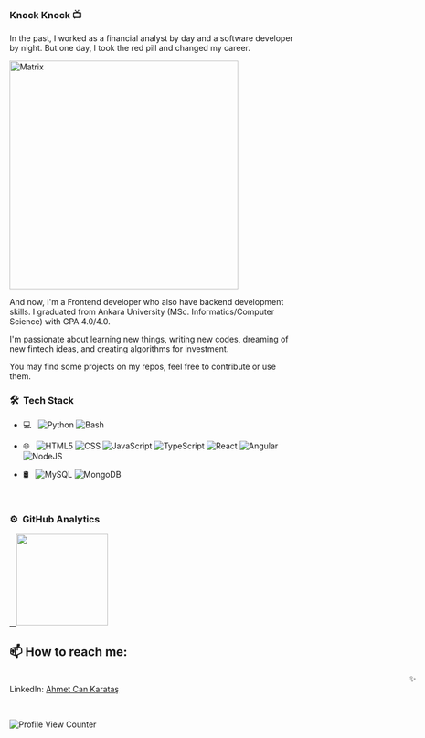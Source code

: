 ### Knock Knock 📺 

In the past, I worked as a financial analyst by day and a software developer by night. But one day, I took the red pill and changed my career.

<img alt="Matrix" src="https://user-images.githubusercontent.com/53529387/209483153-1a7517dc-4513-4695-96f4-df5ee8ac7327.gif" width="400"/>

And now, I'm a Frontend developer who also have backend development skills. I graduated from Ankara University (MSc. Informatics/Computer Science) with GPA 4.0/4.0. 

I'm passionate about learning new things, writing new codes, dreaming of new fintech ideas, and creating algorithms for investment.

You may find some projects on my repos, feel free to contribute or use them.

### 🛠 &nbsp;Tech Stack

- 💻 &nbsp;
  ![Python](https://img.shields.io/badge/-Python-333333?style=flat&logo=python)
  ![Bash](https://img.shields.io/badge/-Bash%20Script-333333?style=flat&logo=GNU-Bash&logoColor=white)
  
- 🌐 &nbsp;
  ![HTML5](https://img.shields.io/badge/-HTML5-333333?style=flat&logo=HTML5)
  ![CSS](https://img.shields.io/badge/-CSS-333333?style=flat&logo=CSS3&logoColor=1572B6)
  ![JavaScript](https://img.shields.io/badge/-JavaScript-333333?style=flat&logo=javascript)
  ![TypeScript](https://img.shields.io/badge/-TypeScript-333333?style=flat&logo=typescript)
  ![React](https://img.shields.io/badge/-React-333333?style=flat&logo=react)
  ![Angular](https://img.shields.io/badge/-Angular-333333?style=flat&logo=angular)
  ![NodeJS](https://img.shields.io/badge/-node.js-333333?style=flat&logo=node.js)

- 🛢 &nbsp;
  ![MySQL](https://img.shields.io/badge/-MySQL-333333?style=flat&logo=mysql)
  ![MongoDB](https://img.shields.io/badge/-MongoDB-333333?style=flat&logo=mongodb)

 <br/>
 
### ⚙️ &nbsp;GitHub Analytics

<p align="left" >
<a href="https://github.com/ahmetcankaratas">
  &nbsp;&nbsp;&nbsp;<img height="160em" align:"left"  src="https://github-readme-stats-eight-theta.vercel.app/api?username=ahmetcankaratas&show_icons=true&theme=algolia&include_all_commits=true&count_private=true"/>
</a>
</p>



## 📫 How to reach me: <br>

<span style="margin-left:50em;" >✨ LinkedIn:</span> <a href='https://www.linkedin.com/in/ahmetcankaratas'>Ahmet Can Karataş</a>

<br/>

![Profile View Counter](https://komarev.com/ghpvc/?username=ahmetcankaratas)
